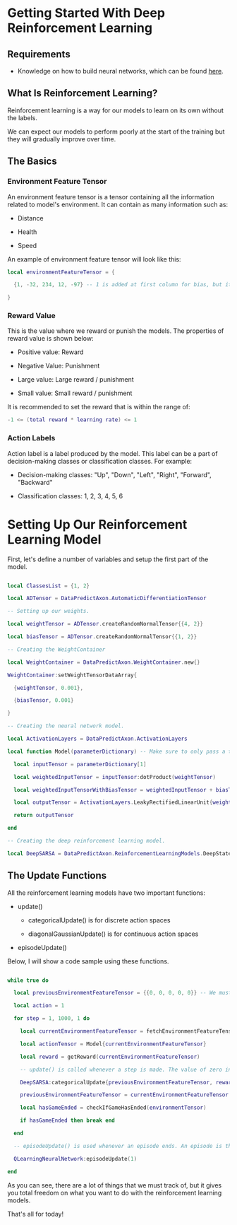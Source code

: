 # Getting Started With Deep Reinforcement Learning

## Requirements

* Knowledge on how to build neural networks, which can be found [here](CreatingOurFirstNeuralNetwork.md).

## What Is Reinforcement Learning?

Reinforcement learning is a way for our models to learn on its own without the labels.

We can expect our models to perform poorly at the start of the training but they will gradually improve over time.

## The Basics

### Environment Feature Tensor

An environment feature tensor is a tensor containing all the information related to model's environment. It can contain as many information such as:

* Distance

* Health

* Speed

An example of environment feature tensor will look like this:

```lua
local environmentFeatureTensor = {

  {1, -32, 234, 12, -97} -- 1 is added at first column for bias, but it is optional.

}
```

### Reward Value

This is the value where we reward or punish the models. The properties of reward value is shown below:

* Positive value: Reward

* Negative Value: Punishment

* Large value: Large reward / punishment

* Small value: Small reward / punishment

It is recommended to set the reward that is within the range of:

```lua
-1 <= (total reward * learning rate) <= 1
```

### Action Labels

Action label is a label produced by the model. This label can be a part of decision-making classes or classification classes. For example:

* Decision-making classes: "Up", "Down", "Left", "Right", "Forward", "Backward"

* Classification classes: 1, 2, 3, 4, 5, 6

# Setting Up Our Reinforcement Learning Model

First, let's define a number of variables and setup the first part of the model.

```lua

local ClassesList = {1, 2}

local ADTensor = DataPredictAxon.AutomaticDifferentiationTensor

-- Setting up our weights.

local weightTensor = ADTensor.createRandomNormalTensor{{4, 2}}

local biasTensor = ADTensor.createRandomNormalTensor{{1, 2}}

-- Creating the WeightContainer

local WeightContainer = DataPredictAxon.WeightContainer.new{}

WeightContainer:setWeightTensorDataArray{

  {weightTensor, 0.001},

  {biasTensor, 0.001}

} 

-- Creating the neural network model.

local ActivationLayers = DataPredictAxon.ActivationLayers

local function Model(parameterDictionary) -- Make sure to only pass a table.

  local inputTensor = parameterDictionary[1]

  local weightedInputTensor = inputTensor:dotProduct(weightTensor)

  local weightedInputTensorWithBiasTensor = weightedInputTensor + biasTensor

  local outputTensor = ActivationLayers.LeakyRectifiedLinearUnit{weightedInputTensorWithBiasTensor}

  return outputTensor

end

-- Creating the deep reinforcement learning model.

local DeepSARSA = DataPredictAxon.ReinforcementLearningModels.DeepStateActionRewardStateAction{Model = Model, WeightContainer = WeightContainer}

```

## The Update Functions

All the reinforcement learning models have two important functions: 

* update()

  * categoricalUpdate() is for discrete action spaces

  * diagonalGaussianUpdate() is for continuous action spaces

* episodeUpdate()

Below, I will show a code sample using these functions.

```lua

while true do

  local previousEnvironmentFeatureTensor = {{0, 0, 0, 0, 0}} -- We must keep track our previous feature tensor.

  local action = 1

  for step = 1, 1000, 1 do

    local currentEnvironmentFeatureTensor = fetchEnvironmentFeatureTensor(previousEnvironmentFeatureTensor, action)

    local actionTensor = Model{currentEnvironmentFeatureTensor}

    local reward = getReward(currentEnvironmentFeatureTensor)

    -- update() is called whenever a step is made. The value of zero indicates that the current environment feature tensor is not a terminal state.

    DeepSARSA:categoricalUpdate{previousEnvironmentFeatureTensor, reward, action, currentEnvironmentFeatureTensor, 0} 

    previousEnvironmentFeatureTensor = currentEnvironmentFeatureTensor

    local hasGameEnded = checkIfGameHasEnded(environmentTensor)

    if hasGameEnded then break end

  end

  -- episodeUpdate() is used whenever an episode ends. An episode is the total number of steps that determines when the model should stop training. The value of one indicates that the current environment feature tensor is a terminal state.

  QLearningNeuralNetwork:episodeUpdate(1) 

end

```

As you can see, there are a lot of things that we must track of, but it gives you total freedom on what you want to do with the reinforcement learning models.

That's all for today!
